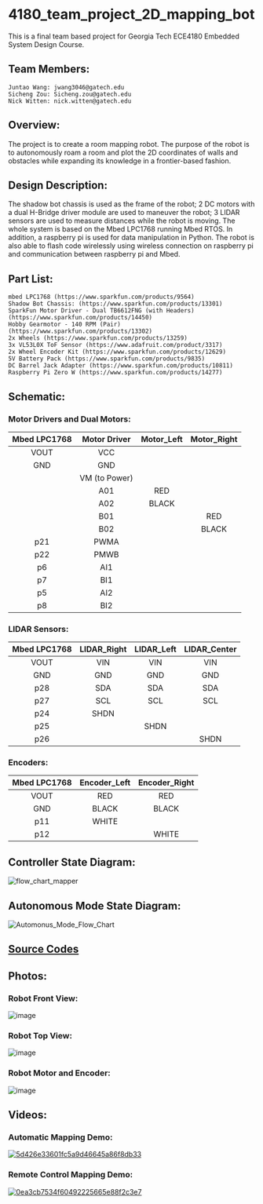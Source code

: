 # 4180_team_project_2D_mapping_bot

This is a final team based project for Georgia Tech ECE4180 Embedded System Design Course.

## Team Members:

    Juntao Wang: jwang3046@gatech.edu
    Sicheng Zou: Sicheng.zou@gatech.edu
    Nick Witten: nick.witten@gatech.edu
    
## Overview:

The project is to create a room mapping robot. The purpose of the robot is to autonomously roam a room and plot the 2D coordinates of walls and obstacles while expanding its knowledge in a frontier-based fashion.

## Design Description:

The shadow bot chassis is used as the frame of the robot; 2 DC motors with a dual H-Bridge driver module are used to maneuver the robot; 3 LIDAR sensors are used to measure distances while the robot is moving. The whole system is based on the Mbed LPC1768 running Mbed RTOS. In addition, a raspberry pi is used for data manipulation in Python. The robot is also able to flash code wirelessly using wireless connection on raspberry pi and communication between raspberry pi and Mbed. 

## Part List:

    mbed LPC1768 (https://www.sparkfun.com/products/9564)
    Shadow Bot Chassis: (https://www.sparkfun.com/products/13301)
    SparkFun Motor Driver - Dual TB6612FNG (with Headers) (https://www.sparkfun.com/products/14450)
    Hobby Gearmotor - 140 RPM (Pair) (https://www.sparkfun.com/products/13302)
    2x Wheels (https://www.sparkfun.com/products/13259)
    3x VL53L0X ToF Sensor (https://www.adafruit.com/product/3317)
    2x Wheel Encoder Kit (https://www.sparkfun.com/products/12629)
    5V Battery Pack (https://www.sparkfun.com/products/9835)
    DC Barrel Jack Adapter (https://www.sparkfun.com/products/10811)
    Raspberry Pi Zero W (https://www.sparkfun.com/products/14277)
    
## Schematic:

### Motor Drivers and Dual Motors:

   | Mbed LPC1768  | Motor Driver |  Motor_Left | Motor_Right |
   | :---: | :---: | :---: | :---: |
   | VOUT         |  VCC |
   | GND          |  GND |
   |              | VM (to Power) |
   |            |  A01     |       RED |
   |            |   A02     |       BLACK |
   |            |   B01      |          |       RED |
   |            |    B02      |          |       BLACK |
   | p21        |    PWMA |
   | p22        |    PMWB |
   | p6         |    AI1  |
   | p7         |    BI1  |
   | p5         |    AI2  |
   | p8         |    BI2  |

### LIDAR Sensors:

   | Mbed LPC1768 | LIDAR_Right  | LIDAR_Left  | LIDAR_Center |
   | :---: | :---: | :---: | :---: |
   | VOUT         | VIN          | VIN          | VIN |
   | GND          |  GND         |  GND        |  GND |
   | p28          |  SDA         |  SDA        |  SDA|
   | p27          |  SCL       |    SCL       |   SCL|
   | p24          |  SHDN      |
   | p25          |             |   SHDN |
   | p26          |             |            | SHDN |

### Encoders:

   | Mbed LPC1768 |   Encoder_Left |  Encoder_Right |
   | :---: | :---: | :---: |
   | VOUT      |     RED         |   RED |
   | GND        |    BLACK       |   BLACK |
   | p11        |    WHITE |
   | p12         | |                  WHITE |

## Controller State Diagram:
![flow_chart_mapper](https://user-images.githubusercontent.com/64867842/166290131-8ed56b9a-3980-4f2d-981d-875d3332afb2.jpg)

## Autonomous Mode State Diagram:
![Automonus_Mode_Flow_Chart](https://user-images.githubusercontent.com/64867842/166316527-de09a802-df6c-48b6-8c22-c4eb831cb8b8.jpg)

## [Source Codes](https://github.com/Ericjuntao/4180_team_project_2D_mapping_bot/tree/main/src)

## Photos:
### Robot Front View:

![image](https://user-images.githubusercontent.com/103451305/166268167-431d8e7a-00c7-478a-a439-cd10e1d252b3.jpeg)

### Robot Top View:

![image](https://user-images.githubusercontent.com/103451305/166268255-cac2833a-e02a-4056-81dd-a8b20729ecb8.jpeg)

### Robot Motor and Encoder:
![image](https://user-images.githubusercontent.com/103451305/166268281-64000073-e4c9-41c7-bfc8-bb1114eec288.jpeg)

## Videos:

### Automatic Mapping Demo:
[![5d426e33601fc5a9d46645a86f8db33](https://user-images.githubusercontent.com/64867842/166330112-a8ef231e-3e2b-4b0d-a220-d8afc62608e4.png)](https://www.youtube.com/watch?v=H9ovxw3yx7E&ab_channel=ZouSicheng)

### Remote Control Mapping Demo:
[![0ea3cb7534f60492225665e88f2c3e7](https://user-images.githubusercontent.com/64867842/166330598-6b51ec51-b8f4-447f-ba78-00ca33d45f72.png)](https://www.youtube.com/watch?v=4T7IN5BH2GQ&ab_channel=ZouSicheng)





